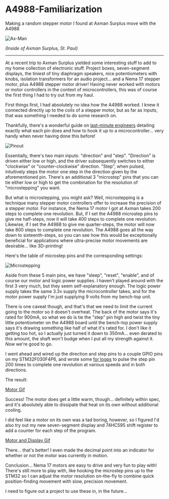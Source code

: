 # A4988-Familiarization
Making a random stepper motor I found at Axman Surplus move with the A4988

![Ax-Man](http://www.vermontficks.org/pic/images/axman_stuff_2.jpg)

*(Inside of Axman Surplus, St. Paul)*

---




At a recent trip to Axman Surplus yielded some interesting stuff to add to my home collection of electronic stuff. Project boxes, seven-segment displays, the tiniest of tiny diaphragm speakers, nice potentiometers with knobs, isolation transformers for an audio project... and a Nema 17 stepper motor, plus A4988 stepper motor driver! Having never worked with motors or motor controllers in the context of microcontrollers, this was of course the first thing I had to try out from my haul.

First things first, I had absolutely no idea how the A4988 worked. I knew it connected directly up to the coils of a stepper motor, but as far as inputs, that was something I needed to do some research on.

Thankfully, there's a wonderful guide on [last-minute engineers](https://lastminuteengineers.com/a4988-stepper-motor-driver-arduino-tutorial/) detailing exactly what each pin does and how to hook it up to a microcontroller... very handy when never having done this before!

![Pinout](https://lastminuteengineers.com/wp-content/uploads/2018/11/A4988-Stepper-Motor-Driver-Pinout.png)

Essentially, there's two main inputs: "direction" and "step". "Direction" is driven either low or high, and the driver subsequently switches to either "clockwise" or "counter-clockwise" direction. "Step", when pulsed, intuitively steps the motor one step in the direction given by the aforementioned pin. There's an additional 3 "microstep" pins that you can tie  either low or high to get the combination for the resolution of "microstepping" you want.

But what is microstepping, you might ask? Well, microstepping is a technique many stepper motor controllers offer to increase the precision of a stepper motor. For instance, the Nema 17 motor I got at Axman takes 200 steps to complete one revolution. But, if I set the A4988 microstep pins to give me half-steps, now it will take 400 steps to complete one revolution. Likewise, if I set the A4988 to give me quarter-steps, the motor will now take 800 steps to complete one revolution. The A4988 goes all the way down to sixteenth-steps, so you can see how this would be exceptionally beneficial for applications where ultra-precise motor movements are desirable... like 3D-printing!

Here's the table of microstep pins and the corresponding settings:

![Microstepping](https://i.imgur.com/2Hxlbtc.png)

Aside from these 5 main pins, we have "sleep", "reset", "enable", and of course our motor and logic power supplies. I haven't played around with the first 3 very much, but they seem self-explanatory enough. The logic power supply takes the same 3.3v supply the microcontroller takes, and for the motor power supply I'm just supplying 9 volts from my bench-top unit.

There is one caveat though, and that's that we need to limit the current going to the motor so it doesn't overheat. The back of the motor says it's rated for 900mA, so what we do is tie the "step" pin high and twist the tiny little potentiometer on the A4988 board until the bench-top power supply says it's drawing something like half of what it's rated for. I don't like it getting too hot, so I actually just turned it down to 350mA... even derated to this amount, the shaft won't budge when I put all my strength against it. *Now* we're good to go.

I went ahead and wired up the direction and step pins to a couple GPIO pins on my STM32F030F4P6, and wrote some [for loops](https://github.com/christian-kramer/A4988-Familiarization/blob/master/Source/A4988%20Familiarization/Src/main.c) to pulse the step pin 200 times to complete one revolution at various speeds and in both directions.

The result:

[Motor Gif](https://i.imgur.com/doPhKrc.mp4)

Success! The motor does get a little warm, though... definitely within spec, and it's absolutely able to dissipate that heat on its own without additional cooling.

I did feel like a motor on its own was a tad boring, however, so I figured I'd also try out my new seven-segment display and 74HC595 shift register to add a counter for each step of the program.

[Motor and Display Gif](https://i.imgur.com/doPhKrc.mp4)

There... that's better! I even made the decimal point into an indicator for whether or not the motor was currently in motion.

Conclusion... Nema 17 motors are easy to drive and very fun to play with! There's still more to play with, like hooking the microstep pins up to the STM32 so I can adjust the motor resolution on-the-fly to combine quick position-finding movement with slow, precision movement.

I need to figure out a project to use these in, in the future...
